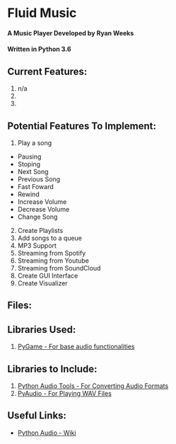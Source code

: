 # Fluid Music
#### A Music Player Developed by Ryan Weeks
#### Written in Python 3.6

## Current Features:
1. n/a
2.
3.

## Potential Features To Implement:
1. Play a song
  - Pausing
  - Stoping
  - Next Song
  - Previous Song
  - Fast Foward
  - Rewind
  - Increase Volume
  - Decrease Volume
  - Change Song
2. Create Playlists
3. Add songs to a queue
4. MP3 Support
5. Streaming from Spotify
6. Streaming from Youtube
7. Streaming from SoundCloud
8. Create GUI Interface
9. Create Visualizer

## Files:

## Libraries Used:
1. [PyGame - For base audio functionalities](https://www.pygame.org/docs/)


## Libraries to Include:
1. [Python Audio Tools - For Converting Audio Formats](http://audiotools.sourceforge.net/ )
2. [PyAudio - For Playing WAV Files](http://people.csail.mit.edu/hubert/pyaudio/docs/ )

## Useful Links:
- [Python Audio - Wiki](https://wiki.python.org/moin/Audio/)